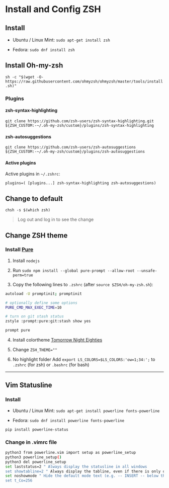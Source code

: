 # Install and Config ZSH

## Install

* Ubuntu / Linux Mint: `sudo apt-get install zsh`

* Fedora: `sudo dnf install zsh`


## Install Oh-my-zsh

`sh -c "$(wget -O- https://raw.githubusercontent.com/ohmyzsh/ohmyzsh/master/tools/install.sh)"`

### Plugins

#### zsh-syntax-highlighting

`git clone https://github.com/zsh-users/zsh-syntax-highlighting.git ${ZSH_CUSTOM:-~/.oh-my-zsh/custom}/plugins/zsh-syntax-highlighting`

#### zsh-autosuggestions

`git clone https://github.com/zsh-users/zsh-autosuggestions ${ZSH_CUSTOM:-~/.oh-my-zsh/custom}/plugins/zsh-autosuggestions`

#### Active plugins

Active plugins in `~/.zshrc`:

`plugins=( [plugins...] zsh-syntax-highlighting zsh-autosuggestions)`

## Change to default

`chsh -s $(which zsh)`

> Log out and log in to see the change

## Change ZSH theme

### Install [Pure](https://github.com/sindresorhus/pure)

1. Install `nodejs`

2. Run `sudo npm install --global pure-prompt --allow-root --unsafe-perm=true`

3. Copy the following lines to `.zshrc` (after `source $ZSH/oh-my-zsh.sh`):

```bash
autoload -U promptinit; promptinit

# optionally define some options
PURE_CMD_MAX_EXEC_TIME=10

# turn on git stash status
zstyle :prompt:pure:git:stash show yes

prompt pure
```

4. Install colortheme [Tomorrow Night Eighties](gnome-terminal-tomorrow-night-eighties-256.sh)

5. Change `ZSH_THEME=""`

6. No highlight folder
Add `export LS_COLORS=$LS_COLORS:'ow=1;34:';` to `.zshrc` (for zsh) or `.bashrc` (for bash)

---

## Vim Statusline

### Install

* Ubuntu / Linux Mint: `sudo apt-get install powerline fonts-powerline`

* Fedora: `sudo dnf install powerline fonts-powerline`

`pip install powerline-status`

### Change in .vimrc file

```bash
python3 from powerline.vim import setup as powerline_setup
python3 powerline_setup()
python3 del powerline_setup
set laststatus=2 " Always display the statusline in all windows
set showtabline=2 " Always display the tabline, even if there is only one tab
set noshowmode " Hide the default mode text (e.g. -- INSERT -- below the statusline)
set t_Co=256
```


